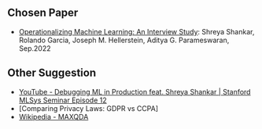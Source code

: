 ## Chosen Paper
* [Operationalizing Machine Learning: An Interview Study](https://arxiv.org/abs/2209.09125): Shreya Shankar, Rolando Garcia, Joseph M. Hellerstein, Aditya G. Parameswaran, Sep.2022

## Other Suggestion
* [YouTube - Debugging ML in Production feat. Shreya Shankar | Stanford MLSys Seminar Episode 12](https://www.youtube.com/watch?v=aGzu7nI8IRE)
* [Comparing Privacy Laws: GDPR vs CCPA]
* [Wikipedia - MAXQDA](https://en.wikipedia.org/wiki/MAXQDA)


